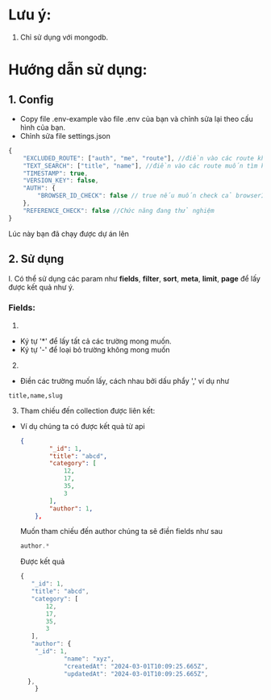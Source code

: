 # Lưu ý:
1. Chỉ sử dụng với mongodb.
# Hướng dẫn sử dụng: 
## 1. Config
- Copy file .env-example vào file .env của bạn và chỉnh sửa lại theo cấu hình của bạn.
- Chỉnh sửa file settings.json
 ```javascript
 {
     "EXCLUDED_ROUTE": ["auth", "me", "route"], //điền vào các route không muốn tạo ra permissions, auth, me và route là mặc định
     "TEXT_SEARCH": ["title", "name"], //điền vào các route muốn tìm kiếm bằng tiếng Việt
     "TIMESTAMP": true,
     "VERSION_KEY": false,
     "AUTH": {
         "BROWSER_ID_CHECK": false // true nếu muốn check cả browserId, bắt buộc phải truyền thêm browserId khi login và refreshToken
     },
     "REFERENCE_CHECK": false //Chức năng đang thử nghiệm
 }
 ```
 Lúc này bạn đã chạy được dự án lên


## 2. Sử dụng
I. Có thể sử dụng các param như **fields**, **filter**, **sort**, **meta**, **limit**, **page** để lấy được kết quả như ý.
 ### Fields:
 1. 
  - Ký tự '*' để lấy tất cả các trường mong muốn.
  - Ký tự '-' để loại bỏ trường không mong muốn

 2.
  - Điền các trường muốn lấy, cách nhau bởi dấu phẩy ',' ví dụ như
   ```text
   title,name,slug
   ```
 3. Tham chiếu đến collection được liên kết:
  - Ví dụ chúng ta có được kết quả từ api
    ```json
    {
            "_id": 1,
            "title": "abcd",
            "category": [
                12,
                17,
                35,
                3
            ],
            "author": 1,            
        },
    ```
    Muốn tham chiếu đến author chúng ta sẽ điền fields như sau
    ```javascript
    author.*
    ```
    Được kết quả
    ```javascript
    {
       "_id": 1,
       "title": "abcd",
       "category": [
           12,
           17,
           35,
           3
       ],
       "author": {
        "_id": 1,
                "name": "xyz",
                "createdAt": "2024-03-01T10:09:25.665Z",
                "updatedAt": "2024-03-01T10:09:25.665Z",
      },            
        }
    ```
    

